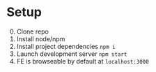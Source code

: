 # Setup

0. Clone repo
1. Install node/npm
2. Install project dependencies `npm i`
3. Launch development server `npm start`
4. FE is browseable by default at `localhost:3000`
